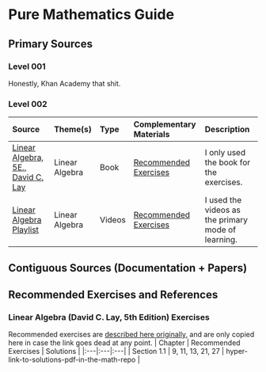 # Pure Mathematics Guide

## Primary Sources

### Level 001
Honestly, Khan Academy that shit.

### Level 002
| Source | Theme(s) | Type | Complementary Materials | Description |
|:---|:---|:---|:---|:---|
| [Linear Algebra, 5E., David C. Lay](https://www.cartagena99.com/recursos/alumnos/temarios/210609113348-Linear%20Algebra%20and%20its%20applications.pdf) | Linear Algebra | Book | [Recommended Exercises](#linear-algebra-david-c-lay-5th-edition-exercises) | I only used the book for the exercises. |
| [Linear Algebra Playlist](https://www.youtube.com/watch?v=HAoL5fPmgrw&list=PLNr8B4XHL5kGDHOrU4IeI6QNuZHur4F86) | Linear Algebra | Videos | [Recommended Exercises](#linear-algebra-david-c-lay-5th-edition-exercises) | I used the videos as the primary mode of learning. |

## Contiguous Sources (Documentation + Papers)

## Recommended Exercises and References 

### Linear Algebra (David C. Lay, 5th Edition) Exercises
Recommended exercises are [described here originally](https://math.dartmouth.edu/~m22x17/sched.html), and are only copied here in case the link goes dead at any point.
| Chapter | Recommended Exercises | Solutions |
|:---|:---|:---|
| Section 1.1 | 9, 11, 13, 21, 27 | hyper-link-to-solutions-pdf-in-the-math-repo | 
